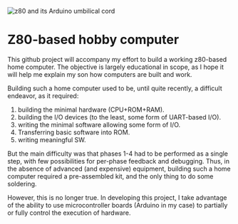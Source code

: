 ![z80 and its Arduino umbilical cord](https://github.com/dpotop/Z80-hobby/blob/master/DSC_0046.JPG)

# Z80-based hobby computer

This github project will accompany my effort to build 
a working z80-based home computer. The objective is largely 
educational in scope, as I hope it will help me explain my son
how computers are built and work.

Building such a home computer used to be, until quite recently, 
a difficult endeavor, as it required:
1. building the minimal hardware (CPU+ROM+RAM).
2. building the I/O devices (to the least, some form of UART-based I/O).
3. writing the minimal software allowing some form of I/O.
4. Transferring basic software into ROM.
5. writing meaningful SW.

But the main difficulty was that phases 1-4 had to be performed
as a single step, with few possibilities for per-phase feedback
and debugging. Thus, in the absence of advanced (and expensive)
equipment, building such a home computer required a pre-assembled
kit, and the only thing to do some soldering.

However, this is no longer true. In developing this project, I take 
advantage of the ability to use microcontroller boards (Arduino in 
my case) to partially or fully control the execution of hardware.
